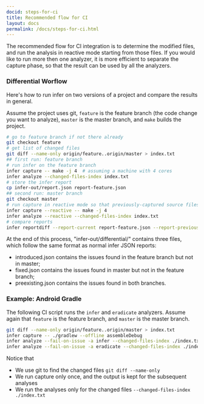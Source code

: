 ```yaml
---
docid: steps-for-ci
title: Recommended flow for CI
layout: docs
permalink: /docs/steps-for-ci.html
---
```


The recommended flow for CI integration is to determine the modified files, and run the analysis in reactive mode starting from those files. If you would like to run more then one analyzer, it is more efficient to separate the capture phase, so that the result can be used by all the analyzers.

### Differential Worflow

Here's how to run infer on two versions of a project and compare the results in general.

Assume the project uses git, `feature` is the feature branch (the code change you want to analyze), `master` is the master branch, and `make` builds the project.

```bash
# go to feature branch if not there already
git checkout feature
# get list of changed files
git diff --name-only origin/feature..origin/master > index.txt
## first run: feature branch
# run infer on the feature branch
infer capture -- make -j 4  # assuming a machine with 4 cores
infer analyze --changed-files-index index.txt
# store the infer report
cp infer-out/report.json report-feature.json
## second run: master branch
git checkout master
# run capture in reactive mode so that previously-captured source files are kept if they are up-to-date
infer capture --reactive -- make -j 4
infer analyze --reactive --changed-files-index index.txt
# compare reports
infer reportdiff --report-current report-feature.json --report-previous infer-out/report.json
```

At the end of this process, "infer-out/differential/" contains three files, which follow the same format as normal infer JSON reports:
- introduced.json contains the issues found in the feature branch but not in master;
- fixed.json contains the issues found in master but not in the feature branch;
- preexisting.json contains the issues found in both branches.

### Example: Android Gradle
The following CI script runs the `infer` and `eradicate` analyzers. Assume again that `feature` is the feature branch, and `master` is the master branch.


```bash
git diff --name-only origin/feature..origin/master > index.txt
infer capture -- ./gradlew --offline assembleDebug
infer analyze --fail-on-issue -a infer --changed-files-index ./index.txt
infer analyze --fail-on-issue -a eradicate --changed-files-index ./index.txt
```

Notice that
- We use git to find the changed files `git diff --name-only`
- We run capture only once, and the output is kept for the subsequent analyses
- We run the analyses only for the changed files `--changed-files-index ./index.txt`

